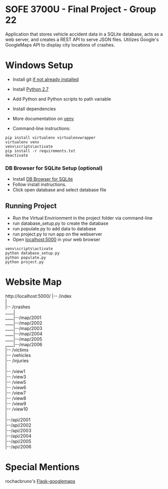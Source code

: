 # SOFE 3700U - Final Project - Group 22
Application that stores vehicle accident data in a SQLite database, acts as a web server, and creates a REST API to serve JSON files. Utilizes Google's GoogleMaps API to display city locations of crashes.

# Windows Setup
- Install git [if not already installed](https://git-scm.com/download/win)
- Install [Python 2.7](https://www.python.org/downloads/release/python-2712/)
- Add Python and Python scripts to path variable
- Install dependencies
- More documentation on [venv](http://docs.python-guide.org/en/latest/dev/virtualenvs/)

- Command-line instructions:
```
pip install virtualenv virtualenvwrapper
virtualenv venv
venv\scripts\activate
pip install -r requirements.txt
deactivate
```

### DB Browser for SQLite Setup (optional)
- Install [DB Browser for SQLite](http://sqlitebrowser.org/)
- Follow install instructions.
- Click open database and select database file

## Running Project
- Run the Virtual Envirionment in the project folder via command-line
- run database_setup.py to create the database
- run populate.py to add data to database
- run project.py to run app on the webserver
- Open [localhost:5000](http://localhost:5000/) in your web browser

```
venv\scripts\activate
python database_setup.py
python populate.py
python project.py
```
# Website Map

http://localhost:5000/
|-- /index<br />
|<br />
|-- /crashes<br />
____|<br />
____|--/map/2001<br />
____|--/map/2002<br />
____|--/map/2003<br />
____|--/map/2004<br />
____|--/map/2005<br />
____|--/map/2006<br />
|-- /victims<br />
|-- /vehicles<br />
|-- /injuries<br />
|<br />
|-- /view1<br />
|-- /view3<br />
|-- /view5<br />
|-- /view6<br />
|-- /view7<br />
|-- /view8<br />
|-- /view9<br />
|-- /view10<br />
|<br />
|--/api/2001<br />
|--/api/2002<br />
|--/api/2003<br />
|--/api/2004<br />
|--/api/2005<br />
|--/api/2006

# Special Mentions
rochacbruno's [Flask-googlemaps](https://github.com/rochacbruno/Flask-GoogleMaps)
